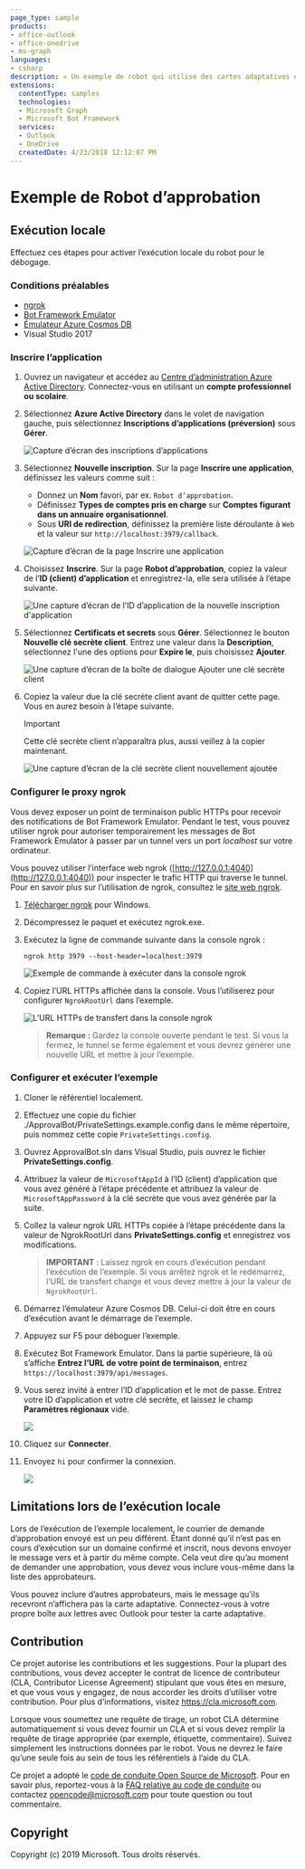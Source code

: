 ```yaml
---
page_type: sample
products:
- office-outlook
- office-onedrive
- ms-graph
languages:
- csharp
description: « Un exemple de robot qui utilise des cartes adaptatives et le kit de développement logiciel (SDK) .NET Graph pour envoyer des messages actionnables demandant l’approbation de publier des fichiers sur OneDrive. »
extensions:
  contentType: samples
  technologies:
  - Microsoft Graph
  - Microsoft Bot Framework
  services:
  - Outlook
  - OneDrive
  createdDate: 4/23/2018 12:12:07 PM
---
```

# Exemple de Robot d’approbation

## Exécution locale

Effectuez ces étapes pour activer l’exécution locale du robot pour le débogage.

### Conditions préalables

- [ngrok](https://ngrok.com/)
- [Bot Framework Emulator](https://github.com/Microsoft/BotFramework-Emulator/releases)
- [Émulateur Azure Cosmos DB](https://docs.microsoft.com/en-us/azure/cosmos-db/local-emulator)
- Visual Studio 2017

### Inscrire l’application

1. Ouvrez un navigateur et accédez au [Centre d’administration Azure Active Directory](https://aad.portal.azure.com). Connectez-vous en utilisant un **compte professionnel ou scolaire**.

1. Sélectionnez **Azure Active Directory** dans le volet de navigation gauche, puis sélectionnez **Inscriptions d’applications (préversion)** sous **Gérer**.

    ![Capture d’écran des inscriptions d’applications ](readme-images/aad-portal-app-registrations.png)

1. Sélectionnez **Nouvelle inscription**. Sur la page **Inscrire une application**, définissez les valeurs comme suit :

    - Donnez un **Nom** favori, par ex. `Robot d’approbation`.
    - Définissez **Types de comptes pris en charge** sur **Comptes figurant dans un annuaire organisationnel**.
    - Sous **URI de redirection**, définissez la première liste déroulante à `Web` et la valeur sur `http://localhost:3979/callback`.

    ![Capture d’écran de la page Inscrire une application](readme-images/aad-register-an-app.PNG)

1. Choisissez **Inscrire**. Sur la page **Robot d’approbation**, copiez la valeur de l’**ID (client) d’application** et enregistrez-la, elle sera utilisée à l’étape suivante.

    ![Une capture d’écran de l’ID d’application de la nouvelle inscription d'application](readme-images/aad-application-id.PNG)

1. Sélectionnez **Certificats et secrets** sous **Gérer**. Sélectionnez le bouton **Nouvelle clé secrète client**. Entrez une valeur dans la **Description**, sélectionnez l'une des options pour **Expire le**, puis choisissez **Ajouter**.

    ![Une capture d’écran de la boîte de dialogue Ajouter une clé secrète client](readme-images/aad-new-client-secret.png)

1. Copiez la valeur due la clé secrète client avant de quitter cette page. Vous en aurez besoin à l’étape suivante.

    > [!IMPORTANT]
    > Cette clé secrète client n’apparaîtra plus, aussi veillez à la copier maintenant.

    ![Une capture d’écran de la clé secrète client nouvellement ajoutée](readme-images/aad-copy-client-secret.png)

### Configurer le proxy ngrok

Vous devez exposer un point de terminaison public HTTPs pour recevoir des notifications de Bot Framework Emulator. Pendant le test, vous pouvez utiliser ngrok pour autoriser temporairement les messages de Bot Framework Emulator à passer par un tunnel vers un port *localhost* sur votre ordinateur.

Vous pouvez utiliser l’interface web ngrok ([http://127.0.0.1:4040](http://127.0.0.1:4040)) pour inspecter le trafic HTTP qui traverse le tunnel. Pour en savoir plus sur l’utilisation de ngrok, consultez le [site web ngrok](https://ngrok.com/).


1. [Télécharger ngrok](https://ngrok.com/download) pour Windows.

1. Décompressez le paquet et exécutez ngrok.exe.

1. Exécutez la ligne de commande suivante dans la console ngrok :

    ```Shell
    ngrok http 3979 --host-header=localhost:3979
    ```

    ![Exemple de commande à exécuter dans la console ngrok](readme-images/ngrok1.PNG)

1. Copiez l’URL HTTPs affichée dans la console. Vous l’utiliserez pour configurer `NgrokRootUrl` dans l’exemple.

    ![L’URL HTTPs de transfert dans la console ngrok](readme-images/ngrok2.PNG)

    > **Remarque :** Gardez la console ouverte pendant le test. Si vous la fermez, le tunnel se ferme également et vous devrez générer une nouvelle URL et mettre à jour l’exemple.

### Configurer et exécuter l’exemple

1. Cloner le référentiel localement.
1. Effectuez une copie du fichier ./ApprovalBot/PrivateSettings.example.config dans le même répertoire, puis nommez cette copie `PrivateSettings.config`.
1. Ouvrez ApprovalBot.sln dans Visual Studio, puis ouvrez le fichier **PrivateSettings.config**.

1. Attribuez la valeur de `MicrosoftAppId` à l’ID (client) d’application que vous avez généré à l’étape précédente et attribuez la valeur de `MicrosoftAppPassword` à la clé secrète que vous avez générée par la suite.

1. Collez la valeur ngrok URL HTTPs copiée à l’étape précédente dans la valeur de NgrokRootUrl dans **PrivateSettings.config** et enregistrez vos modifications.

    > **IMPORTANT** : Laissez ngrok en cours d’exécution pendant l’exécution de l’exemple. Si vous arrêtez ngrok et le redémarrez, l’URL de transfert change et vous devez mettre à jour la valeur de `NgrokRootUrl`.

1. Démarrez l’émulateur Azure Cosmos DB. Celui-ci doit être en cours d’exécution avant le démarrage de l’exemple.

1. Appuyez sur F5 pour déboguer l’exemple.

1. Exécutez Bot Framework Emulator. Dans la partie supérieure, là où s’affiche **Entrez l’URL de votre point de terminaison**, entrez `https://localhost:3979/api/messages`.

1. Vous serez invité à entrer l’ID d’application et le mot de passe. Entrez votre ID d’application et votre clé secrète, et laissez le champ **Paramètres régionaux** vide.

    ![](readme-images/configure-emulator.PNG)

1. Cliquez sur **Connecter**.

1. Envoyez `hi` pour confirmer la connexion.

    ![](readme-images/hello-bot.PNG)

## Limitations lors de l’exécution locale

Lors de l’exécution de l’exemple localement, le courrier de demande d’approbation envoyé est un peu différent. Étant donné qu’il n’est pas en cours d’exécution sur un domaine confirmé et inscrit, nous devons envoyer le message vers et à partir du même compte. Cela veut dire qu’au moment de demander une approbation, vous devez vous inclure vous-même dans la liste des approbateurs.

Vous pouvez inclure d’autres approbateurs, mais le message qu’ils recevront n’affichera pas la carte adaptative. Connectez-vous à votre propre boîte aux lettres avec Outlook pour tester la carte adaptative.

## Contribution

Ce projet autorise les contributions et les suggestions.
Pour la plupart des contributions, vous devez accepter le contrat de licence de contributeur (CLA, Contributor License Agreement) stipulant que vous êtes en mesure, et que vous vous y engagez, de nous accorder les droits d’utiliser votre contribution.
Pour plus d’informations, visitez https://cla.microsoft.com.

Lorsque vous soumettez une requête de tirage, un robot CLA détermine automatiquement si vous devez fournir un CLA et si vous devez remplir la requête de tirage appropriée (par exemple, étiquette, commentaire).
Suivez simplement les instructions données par le robot.
Vous ne devrez le faire qu’une seule fois au sein de tous les référentiels à l’aide du CLA.

Ce projet a adopté le [code de conduite Open Source de Microsoft](https://opensource.microsoft.com/codeofconduct/).
Pour en savoir plus, reportez-vous à la [FAQ relative au code de conduite](https://opensource.microsoft.com/codeofconduct/faq/)
ou contactez [opencode@microsoft.com](mailto:opencode@microsoft.com) pour toute question ou tout commentaire.

## Copyright

Copyright (c) 2019 Microsoft. Tous droits réservés.
